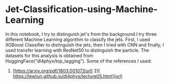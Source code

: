 # Jet-Classification-using-Machine-Learning
In this notebook, I try to distinguish jet's from the background.I try three different Machine Learning algorithm to classify the jets. 
First, I used XGBoost Classifier to distinguish the jets, then I tried with CNN  and finally,
I used transfer learning with ResNet50 to distinguish the particle. 
The datasets for this analysis is obtained from HuggingFace("dl4phys/top_tagging").
Some of the references I used:
1) [https://arxiv.org/pdf/1803.00107](url)
2)[ https://lewtun.github.io/dl4phys/lecture05.html](url)
